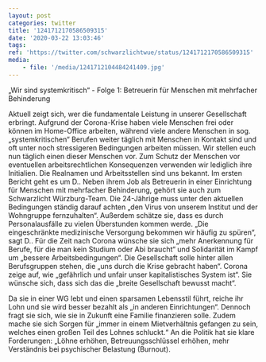 ```yaml
---
layout: post
categories: twitter
title: '1241712170586509315'
date: '2020-03-22 13:03:46'
tags: 
ref: 'https://twitter.com/schwarzlichtwue/status/1241712170586509315'
media:
    - file: '/media/1241712104484241409.jpg'
---
```

„Wir sind systemkritisch“ - Folge 1: Betreuerin für Menschen mit mehrfacher Behinderung



Aktuell zeigt sich, wer die fundamentale Leistung in unserer Gesellschaft erbringt. Aufgrund der Corona-Krise haben viele Menschen frei oder können im Home-Office arbeiten, 
während viele andere Menschen in sog. „systemkritischen“ Berufen weiter täglich mit Menschen in Kontakt sind und oft unter noch stressigeren Bedingungen arbeiten müssen.
Wir stellen euch nun täglich einen dieser Menschen vor. Zum Schutz der Menschen vor eventuellen arbeitsrechtlichen Konsequenzen verwenden wir lediglich ihre Initialien. Die Realnamen und Arbeitsstellen sind uns bekannt.
Im ersten Bericht geht es um D.. Neben ihrem Job als Betreuerin in einer Einrichtung für Menschen mit mehrfacher Behinderung, gehört sie auch zum Schwarzlicht Würzburg-Team.
Die 24-Jährige muss unter den aktuellen Bedingungen ständig darauf achten „den Virus von unserem Institut und der Wohngruppe fernzuhalten“. Außerdem schätze sie, dass es durch Personalausfälle zu vielen Überstunden kommen werde. „Die eingeschränkte medizinische Versorgung
bekommen wir häufig zu spüren“, sagt D.. Für die Zeit nach Corona wünsche sie sich „mehr Anerkennung für Berufe, für die man kein Studium oder Abi braucht“ und Solidarität im Kampf um „bessere Arbeitsbedingungen“.
Die Gesellschaft solle hinter allen Berufsgruppen stehen, die „uns durch die Krise gebracht haben“. Corona zeige auf, wie „gefährlich und unfair unser kapitalistisches System ist“.
Sie wünsche sich, dass sich das die „breite Gesellschaft bewusst macht“. 



Da sie in einer WG lebt und einen sparsamen Lebensstil führt, reiche ihr Lohn und sie wird besser bezahlt als „in anderen Einrichtungen“.
Dennoch fragt sie sich, wie sie in Zukunft eine Familie finanzieren solle. Zudem mache sie sich Sorgen für „immer in einem Mietverhältnis gefangen zu sein, welches einen großen Teil des Lohnes schluckt.“
An die Politik hat sie klare Forderungen: „Löhne erhöhen, Betreuungsschlüssel erhöhen, mehr Verständnis bei psychischer Belastung (Burnout).